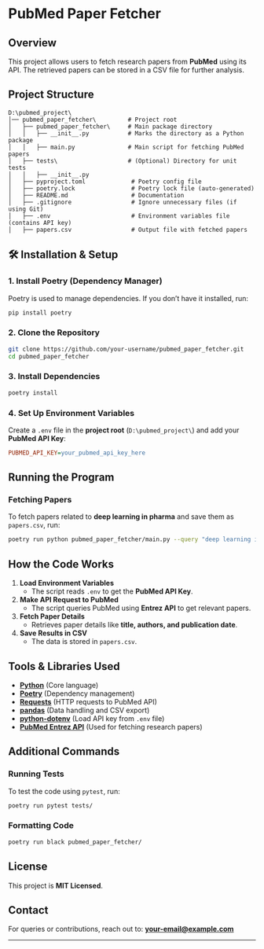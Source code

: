 # PubMed Paper Fetcher

##  Overview

This project allows users to fetch research papers from **PubMed** using its API. The retrieved papers can be stored in a CSV file for further analysis.

## Project Structure

```
D:\pubmed_project\
│── pubmed_paper_fetcher\         # Project root
│   ├── pubmed_paper_fetcher\     # Main package directory
│   │   ├── __init__.py           # Marks the directory as a Python package
│   │   ├── main.py               # Main script for fetching PubMed papers
│   ├── tests\                    # (Optional) Directory for unit tests
│   │   ├── __init__.py           
│   ├── pyproject.toml             # Poetry config file
│   ├── poetry.lock                # Poetry lock file (auto-generated)
│   ├── README.md                  # Documentation
│   ├── .gitignore                 # Ignore unnecessary files (if using Git)
│   ├── .env                       # Environment variables file (contains API key)
│   ├── papers.csv                 # Output file with fetched papers
```

## 🛠 Installation & Setup

### 1. Install **Poetry** (Dependency Manager)

Poetry is used to manage dependencies. If you don’t have it installed, run:

```bash
pip install poetry
```

### 2. Clone the Repository

```bash
git clone https://github.com/your-username/pubmed_paper_fetcher.git
cd pubmed_paper_fetcher
```

### 3️. Install Dependencies

```bash
poetry install
```

### 4️. Set Up Environment Variables

Create a `.env` file in the **project root** (`D:\pubmed_project\`) and add your **PubMed API Key**:

```ini
PUBMED_API_KEY=your_pubmed_api_key_here
```

##  Running the Program

### Fetching Papers

To fetch papers related to **deep learning in pharma** and save them as `papers.csv`, run:

```bash
poetry run python pubmed_paper_fetcher/main.py --query "deep learning in pharma" --output papers.csv
```

##  How the Code Works

1. **Load Environment Variables**
   - The script reads `.env` to get the **PubMed API Key**.
2. **Make API Request to PubMed**
   - The script queries PubMed using **Entrez API** to get relevant papers.
3. **Fetch Paper Details**
   - Retrieves paper details like **title, authors, and publication date**.
4. **Save Results in CSV**
   - The data is stored in `papers.csv`.

##  Tools & Libraries Used

- **[Python](https://www.python.org/)** (Core language)
- **[Poetry](https://python-poetry.org/)** (Dependency management)
- **[Requests](https://docs.python-requests.org/en/latest/)** (HTTP requests to PubMed API)
- **[pandas](https://pandas.pydata.org/)** (Data handling and CSV export)
- **[python-dotenv](https://pypi.org/project/python-dotenv/)** (Load API key from `.env` file)
- **[PubMed Entrez API](https://www.ncbi.nlm.nih.gov/books/NBK25501/)** (Used for fetching research papers)

## Additional Commands

### Running Tests

To test the code using `pytest`, run:

```bash
poetry run pytest tests/
```

### Formatting Code

```bash
poetry run black pubmed_paper_fetcher/
```

##  License

This project is **MIT Licensed**.

##  Contact

For queries or contributions, reach out to: **[your-email@example.com](mailto\:your-email@example.com)**

---




